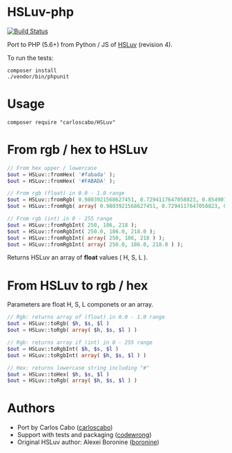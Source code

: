 # HSLuv-php

[![Build Status](https://travis-ci.org/HSLuv-colors/HSLuv-php.svg?branch=master)](https://travis-ci.org/HSLuv-colors/HSLuv-php)

Port to PHP (5.6+) from Python / JS of [HSLuv](http://www.hsluv.org/) (revision 4).

To run the tests:
```
composer install
./vendor/bin/phpunit
```

# Usage

```
composer require "carloscabo/HSLuv"
```

# From rgb / hex to HSLuv

````php
// From hex upper / lowercase
$out = HSLuv::fromHex( '#fabada' );
$out = HSLuv::fromHex( '#FABADA' );

// From rgb (float) in 0.0 - 1.0 range
$out = HSLuv::fromRgb( 0.9803921568627451, 0.7294117647058823, 0.8549019607843137 );
$out = HSLuv::fromRgb( array( 0.9803921568627451, 0.7294117647058823, 0.8549019607843137 ) );

// From rgb (int) in 0 - 255 range
$out = HSLuv::fromRgbInt( 250, 186, 218 );
$out = HSLuv::fromRgbInt( 250.0, 186.0, 218.0 );
$out = HSLuv::fromRgbInt( array( 250, 186, 218 ) );
$out = HSLuv::fromRgbInt( array( 250.0, 186.0, 218.0 ) );
````

Returns HSLuv an array of **float** values ( H, S, L ).

# From HSLuv to rgb / hex

Parameters are float H, S, L componets or an array.

```php
// Rgb: returns array of (float) in 0.0 - 1.0 range
$out = HSLuv::toRgb( $h, $s, $l )
$out = HSLuv::toRgb( array( $h, $s, $l ) )

// Rgb: returns array if (int) in 0 - 255 range
$out = HSLuv::toRgbInt( $h, $s, $l )
$out = HSLuv::toRgbInt( array( $h, $s, $l ) )

// Hex: returns lowercase string including "#"
$out = HSLuv::toHex( $h, $s, $l )
$out = HSLuv::toRgb( array( $h, $s, $l ) )
```

# Authors

- Port by Carlos Cabo ([carloscabo](https://github.com/carloscabo))
- Support with tests and packaging ([codewrong](https://github.com/codewrong))
- Original HSLuv author: Alexei Boronine ([boronine](http://github.com/boronine))
